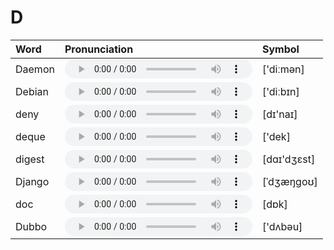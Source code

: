 
# D

| Word  | Pronunciation | Symbol |
| :-- | :-- | :-- |
| Daemon | <audio :src="$withBase('/audio/Daemon.mp3')" controls="controls"></audio> | ['diːmən] |
| Debian | <audio :src="$withBase('/audio/Debian.mp3')" controls="controls"></audio> | ['diːbɪn] |
| deny | <audio :src="$withBase('/audio/deny.mp3')" controls="controls"></audio> | [dɪ'naɪ] |
| deque | <audio :src="$withBase('/audio/deque.mp3')" controls="controls"></audio> | ['dek] |
| digest | <audio :src="$withBase('/audio/digest.mp3')" controls="controls"></audio> | [dɑɪ'dʒɛst] |
| Django | <audio :src="$withBase('/audio/Django.mp3')" controls="controls"></audio> | [ˈdʒæŋɡoʊ] |
| doc | <audio :src="$withBase('/audio/doc.mp3')" controls="controls"></audio> | [dɒk] |
| Dubbo | <audio :src="$withBase('/audio/Dubbo.mp3')" controls="controls"></audio> | ['dʌbəu] |

<style lang="css">
audio {
  height: 30px;
}

@media screen and (max-width: 720px){
  audio { 
    width: 20px; 
  } 
}
</style>
